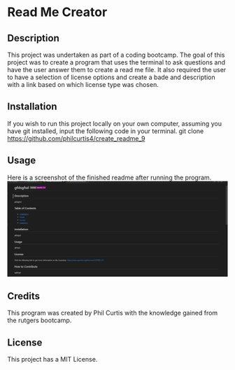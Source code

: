 # Read Me Creator
## Description
This project was undertaken as part of a coding bootcamp. The goal of this project was to create a program that uses the terminal to ask questions and have the user answer them to create a read me file. It also required the user to have a selection of license options and create a bade and description with a link based on which license type was chosen.

## Installation
If you wish to run this project locally on your own computer, assuming you have git installed, input the following code in your terminal.
git clone https://github.com/philcurtis4/create_readme_9
## Usage

Here is a screenshot of the finished readme after running the program.
![image of completed readme](./utils/images/screenshot.jpg)
    
## Credits
This program was created by Phil Curtis with the knowledge gained from the rutgers bootcamp.
## License
This project has a MIT License. 